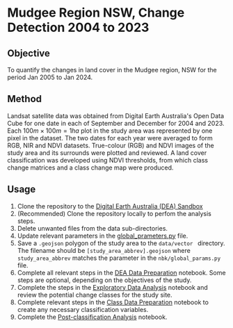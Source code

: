 # Mudgee Region NSW, Change Detection 2004 to 2023

## Objective
To quantify the changes in land cover in the Mudgee region, NSW for the period Jan 2005 to Jan 2024.

## Method
Landsat satellite data was obtained from Digital Earth Australia's Open Data Cube for one date in each of September and December for 2004 and 2023. Each $100m×100m=1ha$ plot in the study area was represented by one pixel in the dataset. The two dates for each year were averaged to form RGB, NIR and NDVI datasets. True-colour (RGB) and NDVI images of the study area and its surrounds were plotted and reviewed. A land cover classification was developed using NDVI thresholds, from which class change matrices and a class change map were produced. 

## Usage
1. Clone the repository to the [Digital Earth Australia (DEA) Sandbox](https://app.sandbox.dea.ga.gov.au/hub/login?next=%2Fhub%2F)
2. (Recommended) Clone the repository locally to perfom the analysis steps.
3. Delete unwanted files from the data sub-directories.
4. Update relevant parameters in the [global_prameters.py](./nbk/global_params.py) file.
5. Save a `.geojson` polygon of the study area to the `data/vector ` directory. The filename should be `[study_area_abbrev].geojson` where `study_area_abbrev` matches the parameter in the `nbk/global_params.py` file.
6. Complete all relevant steps in the [DEA Data Preparation](./nbk/dea_data_prep.ipynb) notebook. Some steps are optional, depending on the objectives of the study.
7. Complete the steps in the [Exploratory Data Analysis](./nbk/eda.ipynb) notebook and review the potential change classes for the study site.
8. Complete relevant steps in the [Class Data Preparation](./nbk/class_data_prep.ipynb) notebook to create any necessary classification variables.
9. Complete the [Post-classification Analysis](./nbk/post_class_analysis.ipynb) notebook.


